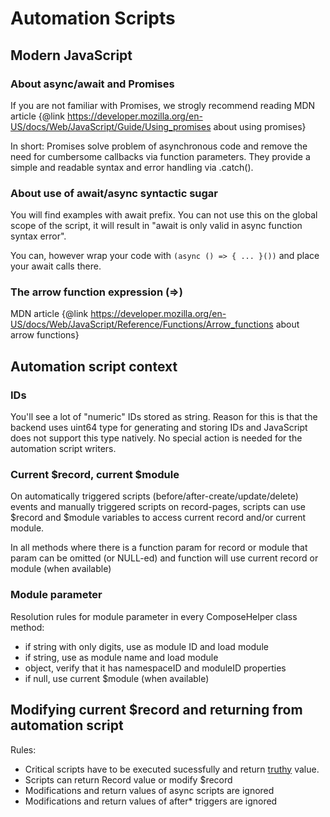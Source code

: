 # Automation Scripts

## Modern JavaScript 

### About async/await and Promises
If you are not familiar with Promises, we strogly recommend reading MDN article
{@link https://developer.mozilla.org/en-US/docs/Web/JavaScript/Guide/Using_promises about using promises}

  In short: Promises solve problem of asynchronous code and remove the need for cumbersome
  callbacks via function parameters. They provide a simple and readable syntax and error
  handling via .catch().

### About use of await/async syntactic sugar

  You will find examples with await prefix. You can not use this on the global scope of the script, it will
  result in "await is only valid in async function syntax error".

You can, however wrap your code with `(async () => { ... }())` and place your await calls there.</p>

### The arrow function expression (=>)
MDN article {@link https://developer.mozilla.org/en-US/docs/Web/JavaScript/Reference/Functions/Arrow_functions about arrow functions}


## Automation script context

### IDs

You'll see a lot of "numeric" IDs stored as string. Reason for this is that the backend uses uint64 type
for generating and storing IDs and JavaScript does not support this type natively.
No special action is needed for the automation script writers.


### Current $record, current $module
  
On automatically triggered scripts (before/after-create/update/delete) events and
manually triggered scripts on record-pages, scripts can use $record and $module
variables to access current record and/or current module.

In all methods where there is a function param for record or module that
param can be omitted (or NULL-ed) and function will use current record or module (when available)

### Module parameter
Resolution rules for module parameter in every ComposeHelper class method:

 - if string with only digits, use as module ID and load module
 - if string, use as module name and load module
 - object, verify that it has namespaceID and moduleID properties
 - if null, use current $module (when available)


## Modifying current $record and returning from automation script

Rules:

 - Critical scripts have to be executed sucessfully and return [truthy](https://developer.mozilla.org/en-US/docs/Glossary/Truthy) value.
 - Scripts can return Record value or modify $record
 - Modifications and return values of async scripts are ignored
 - Modifications and return values of after* triggers are ignored 
